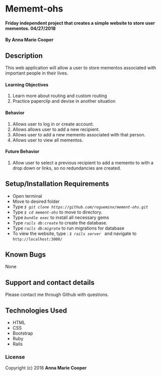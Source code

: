 # Mememt-ohs

#### Friday independent project that creates a simple website to store user mementos. 04/27/2018

#### By **Anna Marie Cooper**

## Description

This web application will allow a user to store mementos associated with important people in their lives.

#### Learning Objectives
1. Learn more about routing and custom routing
2. Practice paperclip and devise in another situation

#### Behavior
1. Allows user to log in or create account.
2. Allows allows user to add a new recipient.
3. Allows user to add a new memento associated with that person.
4. Allows user to view all mementos.

#### Future Behavior
1. Allow user to select a previous recipient to add a memento to with a drop down or links, so no redundancies are created.

## Setup/Installation Requirements

* Open terminal
* Move to desired folder
* Type  _`$ git clone https://github.com/rogueminx/mement-ohs.git`_
* Type _`$ cd mement-ohs`_ to move to directory.
* Type _`bundle exec`_ to install all necessary gems
* Type _`rails db:create`_ to create the database.
* Type _`rails db:migrate`_ to run migrations for database
* To view the website, type : _`$ rails server `_ and navigate to `http://localhost:3000/`

## Known Bugs

None

## Support and contact details

Please contact me through Github with questions.

## Technologies Used

* HTML
* CSS
* Bootstrap
* Ruby
* Rails

### License

Copyright (c) 2018  **Anna Marie Cooper**
